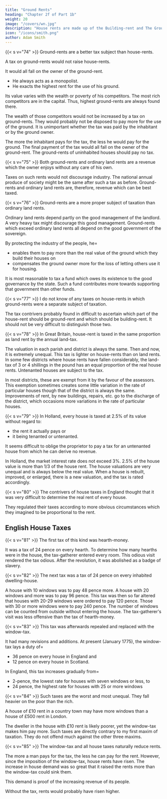 ```yaml
---
title: "Ground Rents"
heading: "Chapter 2f of Part 1b"
weight: 20
image: "/covers/wn.jpg"
description: "House rents are made up of the Building-rent and The Ground-rent"
icon: "/icons/smith.png"
author: Adam Smith
---
```




{{< s v="74" >}} Ground-rents are a better tax subject than house-rents.

A tax on ground-rents would not raise house-rents.

It would all fall on the owner of the ground-rent.
- He always acts as a monopolist.
- He exacts the highest rent for the use of his ground.

Its value varies with the wealth or poverty of his competitors.
The most rich competitors are in the capital.
Thus, highest ground-rents are always found there.

The wealth of those competitors would not be increased by a tax on ground-rents.
They would probably not be disposed to pay more for the use of the ground.
It is unimportant whether the tax was paid by the inhabitant or by the ground owner.

The more the inhabitant pays for the tax, the less he would pay for the ground.
The final payment of the tax would all fall on the owner of the ground-rent.
The ground-rents of uninhabited houses should pay no tax.


{{< s v="75" >}} Both ground-rents and ordinary land rents are a revenue which the owner enjoys without any care of his own.

Taxes on such rents would not discourage industry.
The national annual produce of society might be the same after such a tax as before.
Ground-rents and ordinary land rents are, therefore, revenue which can be best taxed.


{{< s v="76" >}} Ground-rents are a more proper subject of taxation than ordinary land rents.

Ordinary land rents depend partly on the good management of the landlord.
A very heavy tax might discourage this good management.
Ground-rents which exceed ordinary land rents all depend on the good government of the sovereign.

By protecting the industry of the people, he= 
- enables them to pay more than the real value of the ground which they build their houses on
- compensates the ground owner more for the loss of letting others use it for housing.

It is most reasonable to tax a fund which owes its existence to the good governance by the state.
Such a fund contributes more towards supporting that government than other funds.


{{< s v="77" >}} I do not know of any taxes on house-rents in which ground-rents were a separate subject of taxation.

The tax contrivers probably found in difficult to ascertain which part of the house-rent should be ground-rent and which should be building-rent.
It should not be very difficult to distinguish those two.


{{< s v="78" >}} In Great Britain, house-rent is taxed in the same proportion as land rent by the annual land-tax.

The valuation in each parish and district is always the same.
Then and now, it is extremely unequal.
This tax is lighter on house-rents than on land rents.
In some few districts where house rents have fallen considerably, the land-tax of 3 or 4 shillings in the pound has an equal proportion of the real house rents.
Untenanted houses are subject to the tax.

In most districts, these are exempt from it by the favour of the assessors.
This exemption sometimes creates some little variation in the rate of particular houses though that of the district is always the same.
Improvements of rent, by new buildings, repairs, etc. go to the discharge of the district, which occasions more variations in the rate of particular houses.

{{< s v="79" >}} In Holland, every house is taxed at 2.5% of its value without regard to:
- the rent it actually pays or
- it being tenanted or untenanted.

It seems difficult to oblige the proprietor to pay a tax for an untenanted house from which he can derive no revenue.

In Holland, the market interest rate does not exceed 3%.
2.5% of the house value is more than 1/3 of the house rent.
The house valuations are very unequal and is always below the real value.
When a house is rebuilt, improved, or enlarged, there is a new valuation, and the tax is rated accordingly.

{{< s v="80" >}} The contrivers of house taxes in England thought that it was very difficult to determine the real rent of every house.

They regulated their taxes according to more obvious circumstances which they imagined to be proportional to the rent.


## English House Taxes

{{< s v="81" >}} The first tax of this kind was hearth-money.

It was a tax of 24 pence on every hearth.
To determine how many hearths were in the house, the tax-gatherer entered every room.
This odious visit rendered the tax odious.
After the revolution, it was abolished as a badge of slavery.


{{< s v="82" >}} The next tax was a tax of 24 pence on every inhabited dwelling-house.

A house with 10 windows was to pay 48 pence more.
A house with 20 windows and more was to pay 96 pence.
This tax was then so far altered that houses with 20-29 windows were ordered to pay 120 pence.
Those with 30 or more windows were to pay 240 pence.
The number of windows can be counted from outside without entering the house.
The tax-gatherer's visit was less offensive than the tax of hearth-money.


{{< s v="83" >}} This tax was afterwards repealed and replaced with the window-tax.

It had many revisions and additions.
At present (January 1775), the window-tax lays a duty of= 
- 36 pence on every house in England and
- 12 pence on every house in Scotland.

In England, this tax increases gradually from= 
- 2-pence, the lowest rate for houses with seven windows or less, to
- 24 pence, the highest rate for houses with 25 or more windows


{{< s v="84" >}} Such taxes are the worst and most unequal. They fall heavier on the poor than the rich.

A house of £10 rent in a country town may have more windows than a house of £500 rent in London.

The dweller in the house with £10 rent is likely poorer, yet the window-tax makes him pay more.
Such taxes are directly contrary to my first maxim of taxation.
They do not offend much against the other three maxims.


{{< s v="85" >}} The window-tax and all house taxes naturally reduce rents.

The more a man pays for the tax, the less he can pay for the rent.
However, since the imposition of the window-tax, house rents have risen.
The increase in house demand was so great that it raised the rents more than the window-tax could sink them.

This demand is proof of the increasing revenue of its people.

Without the tax, rents would probably have risen higher.
